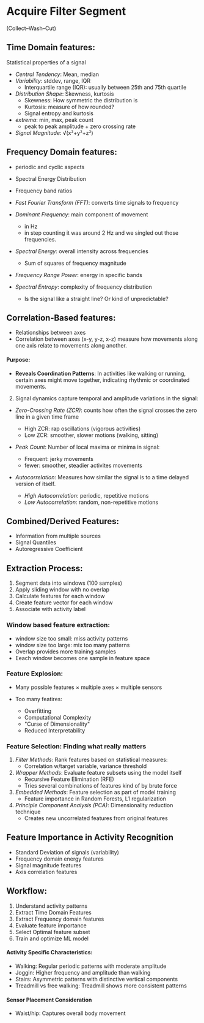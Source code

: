 # Acquire Filter Segment

(Collect–Wash–Cut)

## Time Domain features:

Statistical properties of a signal

- _Central Tendency_: Mean, median
- _Variability_: stddev, range, IQR
  - Interquartile range (IQR): usually between 25th and 75th quartile
- _Distribution Shape_: Skewness, kurtosis
  - Skewness: How symmetric the distribution is
  - Kurtosis: measure of how rounded?
  - Signal entropy and kurtosis
- _extrema_: min, max, peak count
  - peak to peak amplitude + zero crossing rate
- _Signal Magnitude_: √(x²+y²+z²)

## Frequency Domain features:

- periodic and cyclic aspects
- Spectral Energy Distribution
- Frequency band ratios

- _Fast Fourier Transform (FFT)_: converts time signals to frequency
- _Dominant Frequency_: main component of movement
  - in Hz
  - in step counting it was around 2 Hz and we singled out those frequencies.
- _Spectral Energy_: overall intensity across frequencies
  - Sum of squares of frequency magnitude
- _Frequency Range Power_: energy in specific bands
- _Spectral Entropy_: complexity of frequency distribution
  - Is the signal like a straight line? Or kind of unpredictable?

## Correlation-Based features:

- Relationships between axes
- Correlation between axes (x-y, y-z, x-z) measure how movements along one axis
  relate to movements along another.

#### Purpose:

- **Reveals Coordination Patterns**: In activities like walking or running,
  certain axes might move together, indicating rhythmic or coordinated
  movements.

2. Signal dynamics capture temporal and amplitude variations in the signal:

- _Zero-Crossing Rate (ZCR)_: counts how often the signal crosses the zero line
  in a given time frame
  - High ZCR: rap oscillations (vigorous activities)
  - Low ZCR: smoother, slower motions (walking, sitting)

- _Peak Count_: Number of local maxima or minima in signal:
  - Frequent: jerky movements
  - fewer: smoother, steadier activites movements
- _Autocorrelation_: Measures how similar the signal is to a time delayed
  version of itself.
  - _High Autocorrelation_: periodic, repetitive motions
  - _Low Autocorrelation_: random, non-repetitive motions

## Combined/Derived Features:

- Information from multiple sources
- Signal Quantiles
- Autoregressive Coefficient

## Extraction Process:

1. Segment data into windows (100 samples)
2. Apply sliding window with no overlap
3. Calculate features for each window
4. Create feature vector for each window
5. Associate with activity label

### Window based feature extraction:

- window size too small: miss activity patterns
- window size too large: mix too many patterns
- Overlap provides more training samples
- Eeach window becomes one sample in feature space

### Feature Explosion:

- Many possible features × multiple axes × multiple sensors

- Too many featires:
  - Overfitting
  - Computational Complexity
  - "Curse of Dimensionality"
  - Reduced Interpretability

### Feature Selection: Finding what really matters

1. _Filter Methods_: Rank features based on statistical measures:
   - Correlation w/target variable, variance threshold
2. _Wrapper Methods_: Evaluate feature subsets using the model itself
   - Recursive Feature Elimination (RFE)
   - Tries several combinations of features kind of by brute force
3. _Embedded Methods_: Feature selection as part of model training
   - Feature importance in Random Forests, L1 regularization
4. _Principle Component Analysis (PCA)_: Dimensionality reduction technique
   - Creates new uncorrelated features from original features

## Feature Importance in Activity Recognition
- Standard Deviation of signals (variability)
- Frequency domain energy features
- Signal magnitude features
- Axis correlation features

## Workflow:

1. Understand activity patterns
2. Extract Time Domain Features
3. Extract Frequency domain features
4. Evaluate feature importance
5. Select Optimal feature subset
6. Train and optimize ML model


#### Activity Specific Characteristics:
- Walking: Regular periodic patterns with moderate amplitude
- Joggin: Higher frequency and amplitude than walking
- Stairs: Asymmetric patterns with distinctive vertical components
- Treadmill vs free walking: Treadmill shows more consistent patterns

#### Sensor Placement Consideration
- Waist/hip: Captures overall body movement